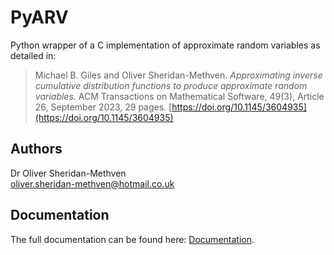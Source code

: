 # PyARV

Python wrapper of a C implementation of
approximate random variables as detailed in:

>Michael B. Giles and Oliver Sheridan-Methven. 
> _Approximating
inverse cumulative distribution functions to produce
approximate random variables._ 
> ACM Transactions
on Mathematical Software, 49(3), Article 26, September 2023, 29 pages. 
> [https://doi.org/10.1145/3604935](https://doi.org/10.1145/3604935)

## Authors

Dr Oliver Sheridan-Methven  
[oliver.sheridan-methven@hotmail.co.uk](mailto:oliver.sheridan-methven@hotmail.co.uk)

## Documentation

The full documentation can be found here: [Documentation](https://oliversheridanmethven.github.io/pyarv/).

